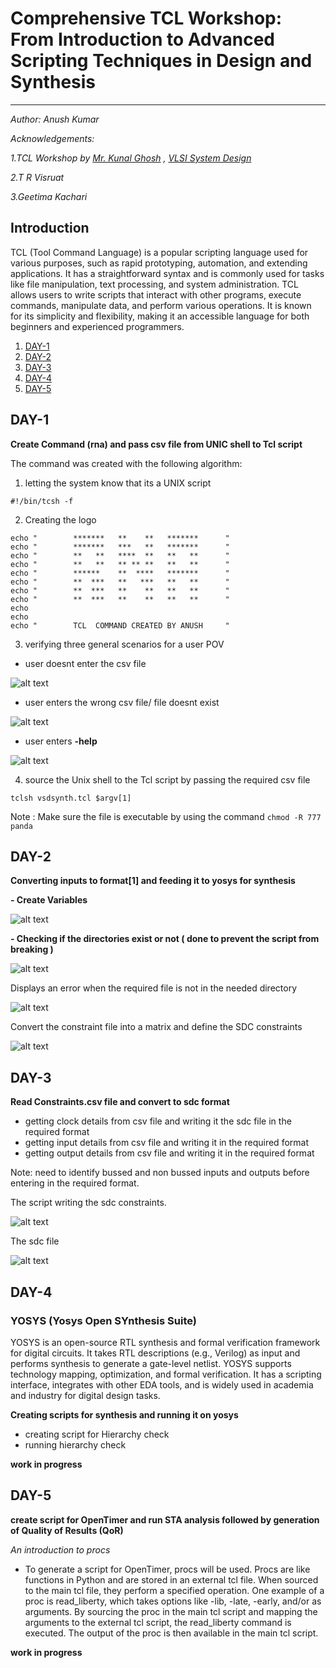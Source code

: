 # Comprehensive TCL Workshop: From Introduction to Advanced Scripting Techniques in Design and Synthesis
--------------------------------------------------------------------------------------------------------
_Author: Anush Kumar_

_Acknowledgements:_

_1.TCL Workshop by [Mr. Kunal Ghosh](https://github.com/kunalg123) , [VLSI System Design](https://www.vlsisystemdesign.com/)_

_2.T R Visruat_

_3.Geetima Kachari_

## Introduction
TCL (Tool Command Language) is a popular scripting language used for various purposes, such as rapid prototyping, automation, and extending applications. It has a straightforward syntax and is commonly used for tasks like file manipulation, text processing, and system administration. TCL allows users to write scripts that interact with other programs, execute commands, manipulate data, and perform various operations. It is known for its simplicity and flexibility, making it an accessible language for both beginners and experienced programmers.

1. [DAY-1](https://github.com/anushrx8/VSD_TCL_WORKSHOP/edit/main/README.md#day-1)
2. [DAY-2](https://github.com/anushrx8/VSD_TCL_WORKSHOP/edit/main/README.md#day-2)
3. [DAY-3](https://github.com/anushrx8/VSD_TCL_WORKSHOP/edit/main/README.md#day-3) 
4. [DAY-4](https://github.com/anushrx8/VSD_TCL_WORKSHOP/edit/main/README.md#day-4) 
5. [DAY-5](https://github.com/anushrx8/VSD_TCL_WORKSHOP/edit/main/README.md#day-5) 


## DAY-1

__Create Command (rna) and pass csv file from UNIC shell to Tcl script__

The command was created with the following algorithm:
1) letting the system know that its a UNIX script

```
#!/bin/tcsh -f  
```

2) Creating the logo

```
echo "        *******   **    **   *******      "
echo "        *******   ***   **   *******      "
echo "        **   **   ****  **   **   **      "
echo "        **   **   ** ** **   **   **      "
echo "        ******    **  ****   *******      "
echo "        **  ***   **   ***   **   **      "
echo "        **  ***   **    **   **   **      "
echo "        **  ***   **    **   **   **      "
echo
echo
echo "        TCL  COMMAND CREATED BY ANUSH     "

```

3) verifying three general scenarios for a user POV
  - user doesnt enter the csv file

![alt text](https://github.com/anushrx8/VSD_TCL_WORKSHOP/blob/main/assets/day1/2.png)


  - user enters the wrong csv file/ file doesnt exist


![alt text](https://github.com/anushrx8/VSD_TCL_WORKSHOP/blob/main/assets/day1/3.png)

  - user enters __-help__

![alt text](https://github.com/anushrx8/VSD_TCL_WORKSHOP/blob/main/assets/day1/4.png)



4) source the Unix shell to the Tcl script by passing the required csv file 

```
tclsh vsdsynth.tcl $argv[1] 
```
Note : Make sure the file is executable by using the command ``` chmod -R 777 panda ``` 

## DAY-2
__Converting inputs to format[1] and feeding it to yosys for synthesis__

  __- Create Variables__

![alt text](https://github.com/anushrx8/VSD_TCL_WORKSHOP/blob/main/assets/day2/1.png)

  __- Checking if the directories exist or not ( done to prevent the script from breaking )__

![alt text](https://github.com/anushrx8/VSD_TCL_WORKSHOP/blob/main/assets/day2/2.png)

Displays an error when the required file is not in the needed directory

![alt text](https://github.com/anushrx8/VSD_TCL_WORKSHOP/blob/main/assets/day2/3(2).png)

Convert the constraint file into a matrix and define the SDC constraints

![alt text](https://github.com/anushrx8/VSD_TCL_WORKSHOP/blob/main/assets/day2/3.png)


## DAY-3

__Read Constraints.csv file and convert to sdc format__

  - getting clock details from csv file and writing it the sdc file in the required format
  - getting input details from csv file and writing it in the required format
  - getting output details from csv file and writing it in the required format
 
Note: need to identify bussed and non bussed inputs and outputs before entering in the required format.

The script writing the sdc constraints.

![alt text](https://github.com/anushrx8/VSD_TCL_WORKSHOP/blob/main/assets/day3/1.png)

The sdc file 

![alt text](https://github.com/anushrx8/VSD_TCL_WORKSHOP/blob/main/assets/day3/2.png)

## DAY-4

### YOSYS (Yosys Open SYnthesis Suite)

YOSYS is an open-source RTL synthesis and formal verification framework for digital circuits. It takes RTL descriptions (e.g., Verilog) as input and performs synthesis to generate a gate-level netlist. YOSYS supports technology mapping, optimization, and formal verification. It has a scripting interface, integrates with other EDA tools, and is widely used in academia and industry for digital design tasks.

__Creating scripts for synthesis and running it on yosys__

  - creating script for Hierarchy check
  - running hierarchy check


__work in progress__

## DAY-5

__create script for OpenTimer and run STA analysis followed by generation of Quality of Results (QoR)__

_An introduction to procs_
  - To generate a script for OpenTimer, procs will be used. Procs are like functions in Python and are stored in an external tcl file. When sourced to the main tcl file, they perform a specified operation. One example of a proc is read_liberty, which takes options like -lib, -late, -early, and/or as arguments. By sourcing the proc in the main tcl script and mapping the arguments to the external tcl script, the read_liberty command is executed. The output of the proc is then available in the main tcl script.
  
__work in progress__
